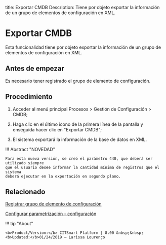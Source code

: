 title:  Exportar CMDB
Description: Tiene por objeto exportar la información de un grupo de elementos de configuración en XML. 
# Exportar CMDB

Esta funcionalidad tiene por objeto exportar la información de un grupo de elementos de configuración en XML.

Antes de empezar
----------------

Es necesario tener registrado el grupo de elemento de configuración.

Procedimiento
-------------

1.  Acceder al menú principal Procesos \> Gestión de Configuración \> CMDB;

2.  Haga clic en el último icono de la primera línea de la pantalla y enseguida
    hacer clic en "Exportar CMDB";

3.  El sistema exportará la información de la base de datos en XML.

!!! Abstract "NOVEDAD"

    Para esta nueva versión, se creó el parámetro 440, que deberá ser utilizado siempre
    que el usuario desee informar la cantidad mínima de registros que el sistema
    deberá ejecutar en la exportación en segundo plano.

Relacionado
----------------

[Registrar grupo de elemento de configuración](/es-es/citsmart-platform-8/processes/configuration/configuration/register-configuration-item-group.html)

[Configurar parametrización - configuración](/es-es/citsmart-platform-8/platform-administration/parameters-list/configure-parametrization-configuration.html)


!!! tip "About"

    <b>Product/Version:</b> CITSmart Platform | 8.00 &nbsp;&nbsp;
    <b>Updated:</b>01/24/2019 – Larissa Lourenço
